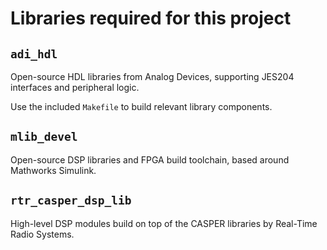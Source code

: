 # Libraries required for this project

## `adi_hdl`

Open-source HDL libraries from Analog Devices, supporting JES204 interfaces
and peripheral logic.

Use the included `Makefile` to build relevant library components.

## `mlib_devel`

Open-source DSP libraries and FPGA build toolchain, based around Mathworks
Simulink.

## `rtr_casper_dsp_lib`

High-level DSP modules build on top of the CASPER libraries by
Real-Time Radio Systems.

